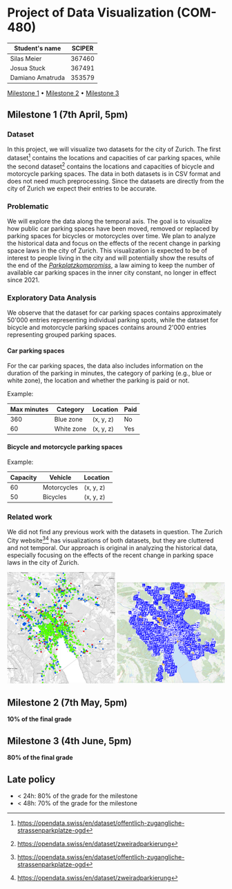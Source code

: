 # Project of Data Visualization (COM-480)

| Student's name | SCIPER |
| - | - |
| Silas Meier | 367460 |
| Josua Stuck | 367491 |
| Damiano Amatruda | 353579 |

[Milestone 1](#milestone-1) • [Milestone 2](#milestone-2) • [Milestone 3](#milestone-3)

## Milestone 1 (7th April, 5pm)

### Dataset

In this project, we will visualize two datasets for the city of Zurich. The first dataset[^1] contains the locations and capacities of car parking spaces, while the second dataset[^2] contains the locations and capacities of bicycle and motorcycle parking spaces. The data in both datasets is in CSV format and does not need much preprocessing. Since the datasets are directly from the city of Zurich we expect their entries to be accurate.

[^1]: <https://opendata.swiss/en/dataset/offentlich-zugangliche-strassenparkplatze-ogd>

[^2]: <https://opendata.swiss/en/dataset/zweiradparkierung>

### Problematic

We will explore the data along the temporal axis. The goal is to visualize how public car parking spaces have been moved, removed or replaced by parking spaces for bicycles or motorcycles over time. We plan to analyze the historical data and focus on the effects of the recent change in parking space laws in the city of Zurich. This visualization is expected to be of interest to people living in the city and will potentially show the results of the end of the [_Parkplatzkompromiss_](https://www.stadt-zuerich.ch/ted/de/index/taz/publikationen_u_broschueren/der-historische-kompromiss-von-1996.html), a law aiming to keep the number of available car parking spaces in the inner city constant, no longer in effect since 2021.

### Exploratory Data Analysis

We observe that the dataset for car parking spaces contains approximately 50'000 entries representing individual parking spots, while the dataset for bicycle and motorcycle parking spaces contains around 2'000 entries representing grouped parking spaces.

#### Car parking spaces

For the car parking spaces, the data also includes information on the duration of the parking in minutes, the category of parking (e.g., blue or white zone), the location and whether the parking is paid or not.

Example:

| Max minutes | Category | Location | Paid |
| - | - | -| - |
| 360 | Blue zone | (x, y, z) | No |
| 60 | White zone | (x, y, z) | Yes |

#### Bicycle and motorcycle parking spaces

Example:

| Capacity | Vehicle | Location |
| - | - | - |
| 60 | Motorcycles | (x, y, z) |
| 50 | Bicycles | (x, y, z) |

### Related work

We did not find any previous work with the datasets in question. The Zurich City website[^1][^2] has visualizations of both datasets, but they are cluttered and not temporal. Our approach is original in analyzing the historical data, especially focusing on the effects of the recent change in parking space laws in the city of Zurich.

<img src="images/bikemap.png" alt="Bike Map" width="250"> <img src="images/carmap.png" alt="Parking Map" width="250">

## Milestone 2 (7th May, 5pm)

**10% of the final grade**

## Milestone 3 (4th June, 5pm)

**80% of the final grade**

## Late policy

* < 24h: 80% of the grade for the milestone
* < 48h: 70% of the grade for the milestone
